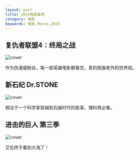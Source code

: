 ```yaml
---
layout: post
title: 2019电影推荐
category: 电影
keywords: 电影,Movie,2019
---
```


## 复仇者联盟4：终局之战

![cover](https://img9.doubanio.com/view/photo/l/public/p2552058346.webp)

作为伪漫威粉丝，每一部英雄电影都看完，真的佩服老外的世界观。

## 新石纪 Dr.STONE

![cover](https://img3.doubanio.com/view/photo/l/public/p2566245160.webp)

相当于一个科学家穿越到石器时代的故事，理科男必看。

## 进击的巨人 第三季

![cover](https://img3.doubanio.com/view/photo/l/public/p2537467060.webp)

艾伦终于看到大海了！
